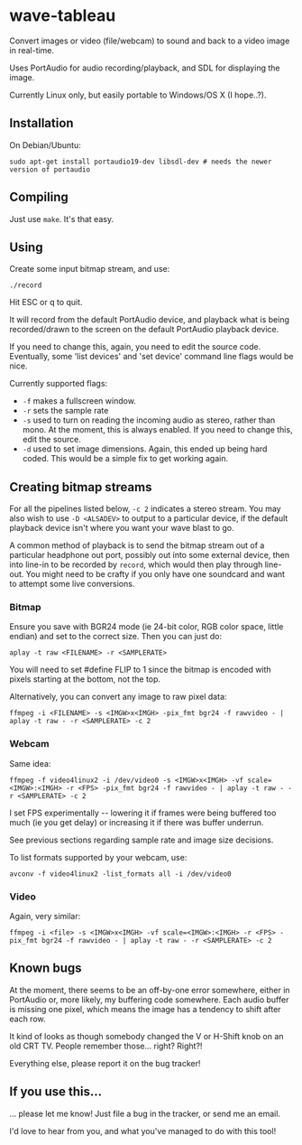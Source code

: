 wave-tableau
============

Convert images or video (file/webcam) to sound and back to a video image in real-time.

Uses PortAudio for audio recording/playback, and SDL for displaying the image.

Currently Linux only, but easily portable to Windows/OS X (I hope..?).

Installation
------------

On Debian/Ubuntu:

    sudo apt-get install portaudio19-dev libsdl-dev # needs the newer version of portaudio

Compiling
---------
Just use `make`. It's that easy.

Using
-----

Create some input bitmap stream, and use:

    ./record

Hit ESC or q to quit.

It will record from the default PortAudio device, and playback what is being recorded/drawn to the screen on the default PortAudio playback device. 

If you need to change this, again, you need to edit the source code. Eventually, some 'list devices' and 'set device' command line flags would be nice.

Currently supported flags:
* `-f` makes a fullscreen window.
* `-r` sets the sample rate
* `-s` used to turn on reading the incoming audio as stereo, rather than mono. At the moment, this is always enabled. If you need to change this, edit the source.
* `-d` used to set image dimensions. Again, this ended up being hard coded. This would be a simple fix to get working again.

Creating bitmap streams
-----------------------

For all the pipelines listed below, `-c 2` indicates a stereo stream. You may also wish to use `-D <ALSADEV>` to output to a particular device, if the default playback device isn't where you want your wave blast to go.

A common method of playback is to send the bitmap stream out of a particular headphone out port, possibly out into some external device, then into line-in to be recorded by `record`, which would then play through line-out. You might need to be crafty if you only have one soundcard and want to attempt some live conversions.

### Bitmap ###

Ensure you save with BGR24 mode (ie 24-bit color, RGB color space, little endian) and set to the correct size.
Then you can just do:

    aplay -t raw <FILENAME> -r <SAMPLERATE>

You will need to set #define FLIP to 1 since the bitmap is encoded with pixels starting at the bottom, not the top.

Alternatively, you can convert any image to raw pixel data:

    ffmpeg -i <FILENAME> -s <IMGW>x<IMGH> -pix_fmt bgr24 -f rawvideo - | aplay -t raw - -r <SAMPLERATE> -c 2

### Webcam ###

Same idea:

    ffmpeg -f video4linux2 -i /dev/video0 -s <IMGW>x<IMGH> -vf scale=<IMGW>:<IMGH> -r <FPS> -pix_fmt bgr24 -f rawvideo - | aplay -t raw - -r <SAMPLERATE> -c 2
    
I set FPS experimentally -- lowering it if frames were being buffered too much (ie you get delay) or increasing it if there was buffer underrun.

See previous sections regarding sample rate and image size decisions.


To list formats supported by your webcam, use:

    avconv -f video4linux2 -list_formats all -i /dev/video0

### Video ###

Again, very similar:

    ffmpeg -i <file> -s <IMGW>x<IMGH> -vf scale=<IMGW>:<IMGH> -r <FPS> -pix_fmt bgr24 -f rawvideo - | aplay -t raw - -r <SAMPLERATE> -c 2
    
Known bugs
----------

At the moment, there seems to be an off-by-one error somewhere, either in PortAudio or, more likely, my buffering code somewhere. Each audio buffer is missing one pixel, which means the image has a tendency to shift after each row.

It kind of looks as though somebody changed the V or H-Shift knob on an old CRT TV. People remember those... right? Right?!

Everything else, please report it on the bug tracker!

If you use this...
------------------

... please let me know! Just file a bug in the tracker, or send me an email. 

I'd love to hear from you, and what you've managed to do with this tool!
